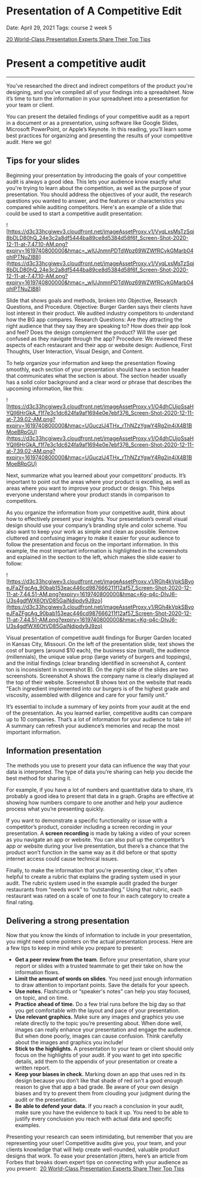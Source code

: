 # Presentation of A Competitive Edit

Date: April 29, 2021
Tags: course 2 week 5

[20 World-Class Presentation Experts Share Their Top Tips](https://www.forbes.com/sites/markfidelman/2014/08/15/20-world-class-presentation-experts-share-their-top-tips/?sh=72d507bc5c40)

# Present a competitive audit

---

You’ve researched the direct and indirect competitors of the product you're designing, and you’ve compiled all of your findings into a spreadsheet. Now it’s time to turn the information in your spreadsheet into a presentation for your team or client.

You can present the detailed findings of your competitive audit as a report in a document or as a presentation, using software like Google Slides, Microsoft PowerPoint, or Apple’s Keynote. In this reading, you’ll learn some best practices for organizing and presenting the results of your competitive audit. Here we go!

## Tips for your slides

Beginning your presentation by introducing the goals of your competitive audit is always a good idea. This lets your audience know exactly what you're trying to learn about the competition, as well as the purpose of your presentation. You should address the objectives of your audit, the research questions you wanted to answer, and the features or characteristics you compared while auditing competitors. Here's an example of a slide that could be used to start a competitive audit presentation:

![https://d3c33hcgiwev3.cloudfront.net/imageAssetProxy.v1/VyqLxsMsTzSqi8bDLD80hQ_24e3c2a8df5444ba89ce8d5384d58f6f_Screen-Shot-2020-12-11-at-7.47.10-AM.png?expiry=1619740800000&hmac=_wIUJnmnPDTdWpz69WZWfRCykGMarb04ohlPTNuZIB8](https://d3c33hcgiwev3.cloudfront.net/imageAssetProxy.v1/VyqLxsMsTzSqi8bDLD80hQ_24e3c2a8df5444ba89ce8d5384d58f6f_Screen-Shot-2020-12-11-at-7.47.10-AM.png?expiry=1619740800000&hmac=_wIUJnmnPDTdWpz69WZWfRCykGMarb04ohlPTNuZIB8)

Slide that shows goals and methods, broken into Objective, Research Questions, and Procedure.
Objective: Burger Garden says their clients have lost interest in their product. We audited industry competitors to understand how the BG app compares.
Research Questions: Are they attracting the right audience that they say they are speaking to? How does their app look and feel? Does the design complement the product? Will the user get confused as they navigate through the app?
Procedure: We reviewed these aspects of each restaurant and their app or website design: Audience, First Thoughts, User Interaction, Visual Design, and Content.

To help organize your information and keep the presentation flowing smoothly, each section of your presentation should have a section header that communicates what the section is about. The section header usually has a solid color background and a clear word or phrase that describes the upcoming information, like this:

![https://d3c33hcgiwev3.cloudfront.net/imageAssetProxy.v1/O4dhCUjoSsaHYQlI6HrGkA_f1f7e3c1dc624fa9af1694e0e7ebf376_Screen-Shot-2020-12-11-at-7.39.02-AM.png?expiry=1619740800000&hmac=UGuczlJ4THx_rThNZzYgwY4Rg2in4iX4B1BMoeBRpGU](https://d3c33hcgiwev3.cloudfront.net/imageAssetProxy.v1/O4dhCUjoSsaHYQlI6HrGkA_f1f7e3c1dc624fa9af1694e0e7ebf376_Screen-Shot-2020-12-11-at-7.39.02-AM.png?expiry=1619740800000&hmac=UGuczlJ4THx_rThNZzYgwY4Rg2in4iX4B1BMoeBRpGU)

Next, summarize what you learned about your competitors’ products. It’s important to point out the areas where your product is excelling, as well as areas where you want to improve your product or design. This helps everyone understand where your product stands in comparison to competitors.

As you organize the information from your competitive audit, think about how to effectively present your insights. Your presentation’s overall visual design should use your company’s branding style and color scheme. You also want to keep your work as simple and clean as possible. Remove cluttered and confusing imagery to make it easier for your audience to follow the presentation and focus on the important information. In this example, the most important information is highlighted in the screenshots and explained in the section to the left, which makes the slide easier to follow:

![https://d3c33hcgiwev3.cloudfront.net/imageAssetProxy.v1/RGh4kVpkSByoeJFaZFgcAg_90bab153eac446cd987666211f12af57_Screen-Shot-2020-12-11-at-7.44.51-AM.png?expiry=1619740800000&hmac=Kg-q4c-DIvJ6-U3s4gdfWX6OtVD85GaiNdipdy9J9zo](https://d3c33hcgiwev3.cloudfront.net/imageAssetProxy.v1/RGh4kVpkSByoeJFaZFgcAg_90bab153eac446cd987666211f12af57_Screen-Shot-2020-12-11-at-7.44.51-AM.png?expiry=1619740800000&hmac=Kg-q4c-DIvJ6-U3s4gdfWX6OtVD85GaiNdipdy9J9zo)

Visual presentation of competitive audit findings for Burger Garden located in Kansas City, Missouri. On the left of the presentation slide, text shows the cost of burgers (around $10 each), the business size (small), the audience (millennials), the unique value prop (large variety of burgers and toppings), and the initial findings (clear branding identified in screenshot A, content ton is inconsistent in screenshot B).
On the right side of the slides are two screenshots. Screenshot A shows the company name is clearly displayed at the top of their website. Screenshot B shows text on the website that reads "Each ingredient implemented into our burgers is of the highest grade and viscosity, assembled with diligence and care for your family unit."

It’s essential to include a summary of key points from your audit at the end of the presentation. As you learned earlier, competitive audits can compare up to 10 companies. That’s a lot of information for your audience to take in! A summary can refresh your audience’s memories and recap the most important information.

## Information presentation

The methods you use to present your data can influence the way that your data is interpreted. The type of data you’re sharing can help you decide the best method for sharing it.

For example, if you have a lot of numbers and quantitative data to share, it’s probably a good idea to present that data in a graph. Graphs are effective at showing how numbers compare to one another and help your audience process what you’re presenting quickly.

If you want to demonstrate a specific functionality or issue with a competitor’s product, consider including a screen recording in your presentation. A **screen recording** is made by taking a video of your screen as you navigate an app or website. You can also pull up the competitor’s app or website during your live presentation, but there’s a chance that the product won’t function in the same way as it did before or that spotty internet access could cause technical issues.

Finally, to make the information that you're presenting clear, it's often helpful to create a rubric that explains the grading system used in your audit. The rubric system used in the example audit graded the burger restaurants from “needs work” to “outstanding.” Using that rubric, each restaurant was rated on a scale of one to four in each category to create a final rating.

## Delivering a strong presentation

Now that you know the kinds of information to include in your presentation, you might need some pointers on the actual presentation process. Here are a few tips to keep in mind while you prepare to present:

- **Get a peer review from the team**. Before your presentation, share your report or slides with a trusted teammate to get their take on how the information flows.
- **Limit the amount of words on slides**. You need just enough information to draw attention to important points. Save the details for your speech.
- **Use notes.** Flashcards or “speaker's notes” can help you stay focused, on topic, and on time.
- **Practice** **ahead of time.** Do a few trial runs before the big day so that you get comfortable with the layout and pace of your presentation.
- **Use relevant graphics.** Make sure any images and graphics you use relate directly to the topic you’re presenting about. When done well, images can really enhance your presentation and engage the audience. But when done poorly, images can cause confusion. Think carefully about the images and graphics you include!
- **Stick to the highlights.** A presentation to your team or client should only focus on the highlights of your audit. If you want to get into specific details, add them to the appendix of your presentation or create a written report.
- **Keep your biases in check.** Marking down an app that uses red in its design because you don’t like that shade of red isn’t a good enough reason to give that app a bad grade. Be aware of your own design biases and try to prevent them from clouding your judgment during the audit or the presentation.
- **Be able to defend your data.** If you reach a conclusion in your audit, make sure you have the evidence to back it up. You need to be able to justify every conclusion you reach with actual data and specific examples.

Presenting your research can seem intimidating, but remember that you are representing your user! Competitive audits give you, your team, and your clients knowledge that will help create well-rounded, valuable product designs that work. To ease your presentation jitters, here’s an article from Forbes that breaks down expert tips on connecting with your audience as you present:  [20 World-Class Presentation Experts Share Their Top Tips](https://www.forbes.com/sites/markfidelman/2014/08/15/20-world-class-presentation-experts-share-their-top-tips/?sh=2920b075c40d)